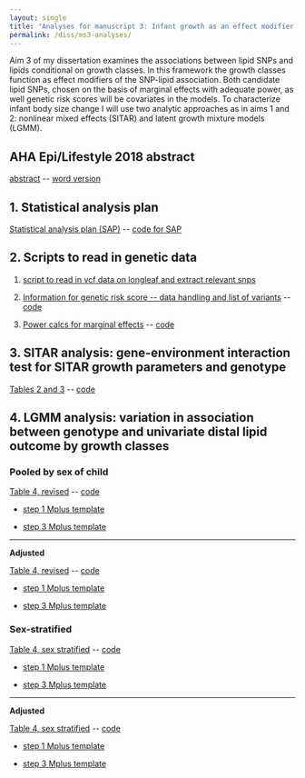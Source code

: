 ```yaml
---
layout: single
title: "Analyses for manuscript 3: Infant growth as an effect modifier of genetic-lipid associations: evidence from a Chilean infancy cohort"
permalink: /diss/ms3-analyses/
---
```


Aim 3 of my dissertation examines the associations between lipid SNPs and lipids conditional on growth classes. In this framework the growth classes function as effect modifiers of the SNP-lipid association. Both candidate lipid SNPs, chosen on the basis of marginal effects with adequate power, as well genetic risk scores will be covariates in the models. To characterize infant body size change I will use two analytic approaches as in aims 1 and 2: nonlinear mixed effects (SITAR) and latent growth mixture models (LGMM).


## AHA Epi/Lifestyle 2018 abstract

[abstract](../../unc-dissertation-markdown-p2/includes/scripts/paper3/aha2018/abstract-m3.html) -- [word version](../../unc-dissertation-markdown-p2/includes/scripts/paper3/aha2018/abstract-m3.docx)

<!--
## Overall summary

[Overall summary of results](../../unc-dissertation-markdown-p2/includes/scripts/paper3/overall-summary.html)
-->

## 1. Statistical analysis plan

[Statistical analysis plan (SAP)](../../unc-dissertation-markdown-p2/includes/scripts/paper3/sap3.html) -- [code for SAP](../../unc-dissertation-markdown-p2/includes/scripts/paper3/sap3.Rmd)

## 2. Scripts to read in genetic data

1. [script to read in vcf data on longleaf and extract relevant snps](../../unc-dissertation-markdown-p2/includes/scripts/paper3/longleaf/read-vcf-snps.R)

<!--2. [script to summarize snp data](../../unc-dissertation-markdown-p2/includes/scripts/paper3/longleaf/look-vcf-snps.Rmd)-->

2. [Information for genetic risk score -- data handling and list of variants](../../unc-dissertation-markdown-p2/includes/scripts/paper3/longleaf/snp-description.html) -- [code](../../unc-dissertation-markdown-p2/includes/scripts/paper3/longleaf/snp-description.Rmd)

3. [Power calcs for marginal effects](../../unc-dissertation-markdown-public/includes/scripts/power/aim3/power-calcs-ind-assoc.html) -- [code](../../unc-dissertation-markdown-public/includes/scripts/power/aim3/power-calcs-ind-assoc.Rmd)

## 3. SITAR analysis: gene-environment interaction test for SITAR growth parameters and genotype

[Tables 2 and 3](../../unc-dissertation-markdown-p2/includes/scripts/paper3/table2.html) -- [code](../../unc-dissertation-markdown-p2/includes/scripts/paper3/table2.Rmd)


## 4. LGMM analysis: variation in association between genotype and univariate distal lipid outcome by growth classes

### Pooled by sex of child

[Table 4, revised](../../unc-dissertation-markdown-p2/includes/scripts/paper3/table4-ms3-3step-bch-pooled.html) -- [code](../../unc-dissertation-markdown-p2/includes/scripts/paper3/table4-ms3-3step-bch-pooled.Rmd)

  - [step 1 Mplus template](../../unc-dissertation-markdown-p2/includes/scripts/paper3/longleaf/compile/mplus-tempates/pooled/template-m3-mplus-univ-distal-step3-2class-pooled-adj.txt)

  
  - [step 3 Mplus template](../../unc-dissertation-markdown-p2/includes/scripts/paper3/longleaf/compile/mplus-tempates/pooled/template-m3-mplus-univ-distal-step1-pooled-adj.txt)

---

**Adjusted**

[Table 4, revised](../../unc-dissertation-markdown-p2/includes/scripts/paper3/table4-ms3-3step-bch-pooled-adj.html) -- [code](../../unc-dissertation-markdown-p2/includes/scripts/paper3/table4-ms3-3step-bch-pooled-adj.Rmd)

  - [step 1 Mplus template](../../unc-dissertation-markdown-p2/includes/scripts/paper3/longleaf/compile/mplus-tempates/pooled-adj/template-m3-mplus-univ-distal-step3-2class-pooled-adj.txt)

  
  - [step 3 Mplus template](../../unc-dissertation-markdown-p2/includes/scripts/paper3/longleaf/compile/mplus-tempates/pooled-adj/template-m3-mplus-univ-distal-step1-pooled-adj.txt)

  
### Sex-stratified

[Table 4, sex stratified](../../unc-dissertation-markdown-p2/includes/scripts/paper3/table4-3step-bch-stratify.html) -- [code](../../unc-dissertation-markdown-p2/includes/scripts/paper3/table4-3step-bch-stratify.Rmd)

  - [step 1 Mplus template](../../unc-dissertation-markdown-p2/includes/scripts/paper3/longleaf/compile/mplus-tempates/strat/template-m3-mplus-univ-alt-distal-step1.txt)
  
  - [step 3 Mplus template](../../unc-dissertation-markdown-p2/includes/scripts/paper3/longleaf/compile/mplus-tempates/strat/template-m3-mplus-univ-alt-distal-step3-2class.txt)

---

**Adjusted**

[Table 4, sex stratified](../../unc-dissertation-markdown-p2/includes/scripts/paper3/table4-3step-bch-stratify-adj.html) -- [code](../../unc-dissertation-markdown-p2/includes/scripts/paper3/table4-3step-bch-stratify-adj.Rmd)

  - [step 1 Mplus template](../../unc-dissertation-markdown-p2/includes/scripts/paper3/longleaf/compile/mplus-tempates/strat-adj/template-m3-mplus-univ-alt-distal-step1-adj.txt)
  
  - [step 3 Mplus template](../../unc-dissertation-markdown-p2/includes/scripts/paper3/longleaf/compile/mplus-tempates/strat-adj/template-m3-mplus-univ-alt-distal-step3-2class-adj.txt)


<!--
## 5. LGMM analysis: variation in association between genotype and CFA distal lipid outcome by growth classes


[Table 5, candidate snps](../../unc-dissertation-markdown-p2/includes/scripts/paper3/table5-3step-bch.html) -- [code](../../unc-dissertation-markdown-p2/includes/scripts/paper3/table5-3step-bch.Rmd)

  - [step 3 Mplus template](../../unc-dissertation-markdown-p2/includes/scripts/paper3/lgmm/virtuallab/distal/template-m3-mplus-cfa-alt-distal-step3.txt)
  - NOTE: use the same step 1 template as for section 4 above.

[Table 6, genetic risk score](../../unc-dissertation-markdown-p2/includes/scripts/paper3/table6-3step-bch.html) -- [code](../../unc-dissertation-markdown-p2/includes/scripts/paper3/table6-3step-bch.Rmd)
-->
